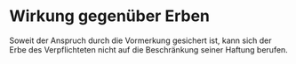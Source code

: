 # Wirkung gegenüber Erben

Soweit der Anspruch durch die Vormerkung gesichert ist, kann sich der Erbe des Verpflichteten nicht auf die Beschränkung seiner Haftung berufen.
